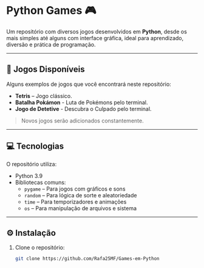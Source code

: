 # Python Games 🎮

Um repositório com diversos jogos desenvolvidos em **Python**, desde os mais simples até alguns com interface gráfica, ideal para aprendizado, diversão e prática de programação.

---

## 🚀 Jogos Disponíveis

Alguns exemplos de jogos que você encontrará neste repositório:

- **Tetris** – Jogo clássico.
- **Batalha Pokámon** - Luta de Pokémons pelo terminal.
- **Jogo de Detetive** - Descubra o Culpado pelo terminal.

> Novos jogos serão adicionados constantemente.

---

## 💻 Tecnologias

O repositório utiliza:

- Python 3.9  
- Bibliotecas comuns:
  - `pygame` – Para jogos com gráficos e sons
  - `random` – Para lógica de sorte e aleatoriedade
  - `time` – Para temporizadores e animações
  - `os` – Para manipulação de arquivos e sistema

---

## ⚙️ Instalação

1. Clone o repositório:  
   ```bash
   git clone https://github.com/Rafa25MF/Games-em-Python
